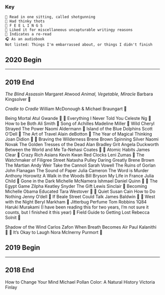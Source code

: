 ### Key
```
🍺 Read in one sitting, called shotgunning
🧠 Had thinky thots
🥺 F E E L I N G S
👑 Liked it for miscellaneous uncapturable writingy reasons
🔁 Indicates a re-read
🎧 As an audiobook
Not listed: Things I'm embarrassed about, or things I didn't finish
```
## 2020 Begin
---
## 2019 End
*The Blind Assassin* Margaret Atwood
*Animal, Vegetable, Miracle* Barbara Kingsolver 🧠

*Cradle to Cradle* William McDonough & Michael Braungart 🧠


Being Mortal Atul Gwande 🧠 🥺
Everything I Never Told You Celeste Ng 👑
How to be Both Ali Smith 👑
Song of Achilles Madeline Miller 🥺
Wild Cheryl Strayed
The Power Naomi Aldermann 🍺
Island of the Blue Dolphins Scott O’Dell 👑
The Art of Travel Alain deBotton 🧠
The Year of Magical Thinking Joan Didion 🥺 👑
Braving the Wilderness Brene Brown
Spinning Silver Naomi Novak
The Golden Tresses of the Dead Alan Bradley
Grit Angela Duckworth
Between the World and Me Ta-Nehasi Coates 🧠 👑
Atomic Habits James Clear 🧠
Crazy Rich Asians Kevin Kwan
Red Clocks Leni Zumas 🍺
The Watchmaker of Filigree Street Natasha Pulley
Daring Greatly Brene Brown
The Martian Andy Weir
Take the Cannoli Sarah Vowell
The Ruins of Gorlan John Flanagan
The Sound of Paper Julia Cameron
The Word is Murder Anthony Horowitz
A Walk in the Woods Bill Bryson
My Life in France Julia Child 👑
Gone in the Dark Michelle McNamera
Ishmael Daniel Quinn 🍺 🧠
The Egypt Game Zilpha Keatley Snyder
The Gift Lewis Sinclair 🧠
Becoming Michelle Obama
Educated Tara Westover 🍺 👑
Quiet Susan Cain
How to Do Nothing Jenny O’dell 🧠
If Beale Street Could Talk James Baldwin 🍺 🥺
West with the Night Beryl Markham 👑
Jitterbug Perfume Tom Robbins
1Q84 Haruki Murakami (I have been reading this for two years, I’m not sure it counts, but I finished it this year) 👑
Field Guide to Getting Lost Rebecca Solnit 🧠



Shadow of the Wind Carlos Zafon
When Breath Becomes Air Paul Kalanithi 🥺 👑
It’s Okay to Laugh Nora McInerny Purmort 🥺
## 2019 Begin

---
## 2018 End
How to Change Your Mind Michael Pollan
Color: A Natural History Victoria Finlay
